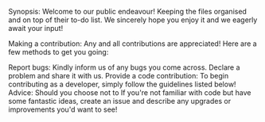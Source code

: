 Synopsis: Welcome to our public endeavour! Keeping the files organised and on top of their to-do list. We sincerely hope you enjoy it and we eagerly await your input!

Making a contribution: Any and all contributions are appreciated! Here are a few methods to get you going:

Report bugs: Kindly inform us of any bugs you come across. Declare a problem and share it with us. Provide a code contribution: To begin contributing as a developer, simply follow the guidelines listed below! Advice: Should you choose not to If you're not familiar with code but have some fantastic ideas, create an issue and describe any upgrades or improvements you'd want to see!

